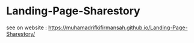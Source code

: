# Landing-Page-Sharestory

see on website : https://muhamadrifkifirmansah.github.io/Landing-Page-Sharestory/
